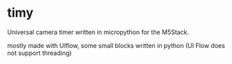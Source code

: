# timy
Universal camera timer written in micropython for the M5Stack.

mostly made with UIflow, some small blocks written in python (UI Flow does not support threading)

